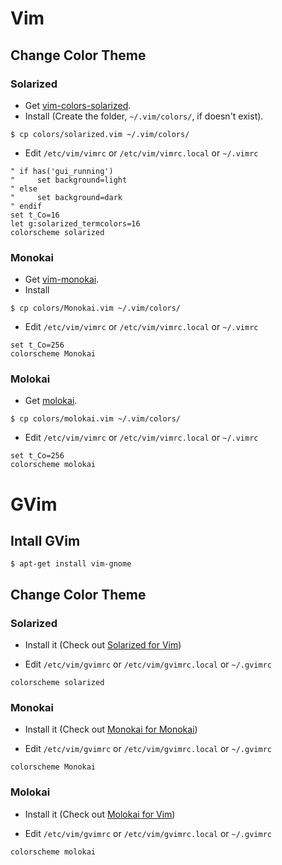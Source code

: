 # Vim

## Change Color Theme
### Solarized
* Get [vim-colors-solarized](https://github.com/altercation/vim-colors-solarized "vim-colors-solarized").
* Install (Create the folder, `~/.vim/colors/`, if doesn't exist).

```shell
$ cp colors/solarized.vim ~/.vim/colors/ 
```
* Edit `/etc/vim/vimrc` or `/etc/vim/vimrc.local` or `~/.vimrc`

```shell
" if has('gui_running')
"     set background=light
" else
"     set background=dark
" endif
set t_Co=16
let g:solarized_termcolors=16
colorscheme solarized
```

### Monokai
* Get [vim-monokai](https://github.com/sickill/vim-monokai "vim-monokai").
* Install

```shell
$ cp colors/Monokai.vim ~/.vim/colors/ 
```
* Edit `/etc/vim/vimrc` or `/etc/vim/vimrc.local` or `~/.vimrc`

```shell
set t_Co=256
colorscheme Monokai
```

### Molokai
* Get [molokai](https://github.com/tomasr/molokai "molokai").

```shell
$ cp colors/molokai.vim ~/.vim/colors/ 
```
* Edit `/etc/vim/vimrc` or `/etc/vim/vimrc.local` or `~/.vimrc`

```shell
set t_Co=256
colorscheme molokai
```

# GVim
## Intall GVim

```shell
$ apt-get install vim-gnome 
```

## Change Color Theme
### Solarized
* Install it (Check out [Solarized for Vim](#solarized))

* Edit `/etc/vim/gvimrc` or `/etc/vim/gvimrc.local` or `~/.gvimrc`

```
colorscheme solarized
```

### Monokai
* Install it (Check out [Monokai for Monokai](#monokai))

* Edit `/etc/vim/gvimrc` or `/etc/vim/gvimrc.local` or `~/.gvimrc`

```
colorscheme Monokai
```

### Molokai
* Install it (Check out [Molokai for Vim](#molokai))

* Edit `/etc/vim/gvimrc` or `/etc/vim/gvimrc.local` or `~/.gvimrc`

```
colorscheme molokai
```
